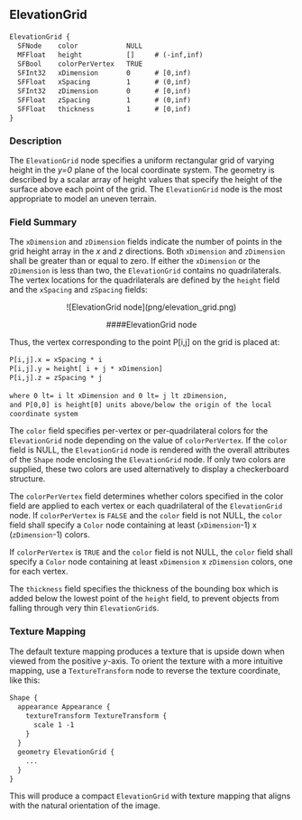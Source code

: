 ## ElevationGrid


```
ElevationGrid {
  SFNode    color            NULL
  MFFloat   height           []     # (-inf,inf)
  SFBool    colorPerVertex   TRUE
  SFInt32   xDimension       0      # [0,inf)
  SFFloat   xSpacing         1      # (0,inf)
  SFInt32   zDimension       0      # [0,inf)
  SFFloat   zSpacing         1      # (0,inf)
  SFFloat   thickness        1      # [0,inf)
}
```

### Description

The `ElevationGrid` node specifies a uniform rectangular grid of varying height
in the *y=0* plane of the local coordinate system. The geometry is described by
a scalar array of height values that specify the height of the surface above
each point of the grid. The `ElevationGrid` node is the most appropriate to
model an uneven terrain.

### Field Summary

The `xDimension` and `zDimension` fields indicate the number of points in the
grid height array in the *x* and *z* directions. Both `xDimension` and
`zDimension` shall be greater than or equal to zero. If either the `xDimension`
or the `zDimension` is less than two, the `ElevationGrid` contains no
quadrilaterals. The vertex locations for the quadrilaterals are defined by the
`height` field and the `xSpacing` and `zSpacing` fields:

<center>
![ElevationGrid node](png/elevation_grid.png)

####ElevationGrid node
</center>

Thus, the vertex corresponding to the point P[i,j] on the grid is placed at:


```
P[i,j].x = xSpacing * i
P[i,j].y = height[ i + j * xDimension]
P[i,j].z = zSpacing * j

where 0 lt= i lt xDimension and 0 lt= j lt zDimension,
and P[0,0] is height[0] units above/below the origin of the local
coordinate system
```

The `color` field specifies per-vertex or per-quadrilateral colors for the
`ElevationGrid` node depending on the value of `colorPerVertex`. If the `color`
field is NULL, the `ElevationGrid` node is rendered with the overall attributes
of the `Shape` node enclosing the `ElevationGrid` node. If only two colors are
supplied, these two colors are used alternatively to display a checkerboard
structure.

The `colorPerVertex` field determines whether colors specified in the color
field are applied to each vertex or each quadrilateral of the `ElevationGrid`
node. If `colorPerVertex` is `FALSE` and the `color` field is not NULL, the
`color` field shall specify a `Color` node containing at least (`xDimension`-1)
x (`zDimension`-1) colors.

If `colorPerVertex` is `TRUE` and the `color` field is not NULL, the `color`
field shall specify a `Color` node containing at least `xDimension` x
`zDimension` colors, one for each vertex.

The `thickness` field specifies the thickness of the bounding box which is added
below the lowest point of the `height` field, to prevent objects from falling
through very thin `ElevationGrid`s.

### Texture Mapping

The default texture mapping produces a texture that is upside down when viewed
from the positive *y*-axis. To orient the texture with a more intuitive mapping,
use a `TextureTransform` node to reverse the texture coordinate, like this:


```
Shape { 
  appearance Appearance { 
    textureTransform TextureTransform {
      scale 1 -1
    } 
  } 
  geometry ElevationGrid {
    ...
  } 
}
```

This will produce a compact `ElevationGrid` with texture mapping that aligns
with the natural orientation of the image.

